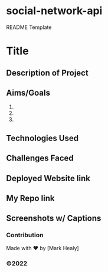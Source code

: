 # social-network-api

README Template

# Title 

## Description of Project

## Aims/Goals
1.
2.
3.

## Technologies Used

## Challenges Faced

## Deployed Website link

## My Repo link

## Screenshots w/ Captions



### Contribution
Made with ❤️ by [Mark Healy]
### ©️2022 
